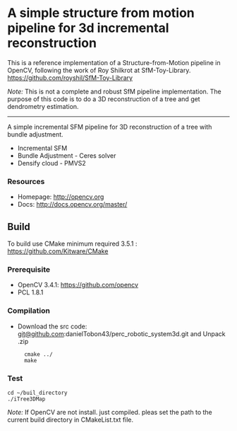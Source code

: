
# A simple structure from motion pipeline for 3d incremental reconstruction

This is a reference implementation of a Structure-from-Motion pipeline in OpenCV, following the work of Roy Shilkrot at SfM-Toy-Library. https://github.com/royshil/SfM-Toy-Library

*Note:* This is not a complete and robust SfM pipeline implementation. The purpose of this code is to do a 3D reconstruction of a tree and get dendrometry estimation. 

----------------------

A simple incremental SFM pipeline for 3D reconstruction of a tree with bundle adjustment. 
* Incremental SFM
* Bundle Adjustment - Ceres solver
* Densify cloud - PMVS2 

### Resources

* Homepage: <http://opencv.org>
* Docs: <http://docs.opencv.org/master/>

## Build 

To build use CMake minimum required 3.5.1 : https://github.com/Kitware/CMake

### Prerequisite
- OpenCV 3.4.1: https://github.com/opencv
- PCL 1.8.1

### Compilation
* Download the src code: git@github.com:danielTobon43/perc_robotic_system3d.git and Unpack .zip<br/>

		cmake ../
		make
 	 
### Test
	cd ~/buil_directory
	./iTree3DMap

*Note:*
If OpenCV are not install. just compiled. pleas set the path to the current build directory in CMakeList.txt file.



